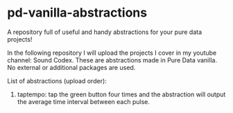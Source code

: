 # pd-vanilla-abstractions
A repository full of useful and handy abstractions for your pure data projects!

In the following repository I will upload the projects I cover in my youtube channel: Sound Codex. 
These are abstractions made in Pure Data vanilla. No external or additional packages are used.

List of abstractions (upload order):
1) taptempo: tap the green button four times and the abstraction will output the average time interval between each pulse.



